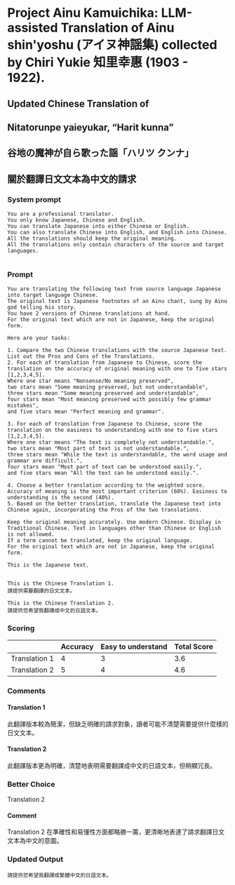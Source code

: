 # Project Ainu Kamuichika: LLM-assisted Translation of Ainu shin'yoshu (アイヌ神謡集) collected by Chiri Yukie 知里幸惠 (1903 - 1922).

## Updated Chinese Translation of

## Nitatorunpe yaieyukar, “Harit kunna” 
## 谷地の魔神が自ら歌った謡「ハリツ クンナ」
## 關於翻譯日文文本為中文的請求

### System prompt
```
You are a professional translator. 
You only know Japanese, Chinese and English. 
You can translate Japanese into either Chinese or English. 
You can also translate Chinese into English, and English into Chinese.
All the translations should keep the original meaning.
All the translations only contain characters of the source and target languages.


```

### Prompt
```
You are translating the following text from source language Japanese into target language Chinese. 
The original text is Japanese footnotes of an Ainu chant, sung by Ainu god telling his story. 
You have 2 versions of Chinese translations at hand.
For the original text which are not in Japanese, keep the original form. 

Here are your tasks:

1. Compare the two Chinese translations with the source Japanese text. List out the Pros and Cons of the Translations.
2. For each of translation from Japanese to Chinese, score the translation on the accuracy of original meaning with one to five stars [1,2,3,4,5].
Where one star means "Nonsense/No meaning preserved",
two stars mean "Some meaning preserved, but not understandable",
three stars mean "Some meaning preserved and understandable",
four stars mean "Most meaning preserved with possibly few grammar mistakes",
and five stars mean "Perfect meaning and grammar".

3. For each of translation from Japanese to Chinese, score the translation on the easiness to understanding with one to five stars [1,2,3,4,5].
Where one star means "The text is completely not understandable.",
two stars mean "Most part of text is not understandable.",
three stars mean "While the text is understandable, the word usage and grammar are difficult.",
four stars mean "Most part of text can be understood easily.",
and five stars mean "All the text can be understood easily.".

4. Choose a better translation according to the weighted score. Accuracy of meaning is the most important criterion (60%). Easiness to understanding is the second (40%).
5. Based on the better translation, translate the Japanese text into Chinese again, incorporating the Pros of the two translations.

Keep the original meaning accurately. Use modern Chinese. Display in Traditional Chinese. Text in languages other than Chinese or English is not allowed.
If a term cannot be translated, keep the original language.
For the original text which are not in Japanese, keep the original form. 

This is the Japanese text.


This is the Chinese Translation 1.
請提供需要翻譯的日文文本。

This is the Chinese Translation 2.
請提供您希望我翻譯成中文的日語文本。

```
### Scoring

|               | Accuracy | Easy to understand |  Total Score |
| ------------- | -------- | ------------------ | ------------ | 
| Translation 1 | 4 | 3 |  3.6 |
| Translation 2 | 5 | 4 |  4.6 |

### Comments
#### Translation 1
此翻譯版本較為簡潔，但缺乏明確的請求對象，讀者可能不清楚需要提供什麼樣的日文文本。

#### Translation 2
此翻譯版本更為明確，清楚地表明需要翻譯成中文的日語文本，但稍顯冗長。

### Better Choice
Translation 2
#### Comment
Translation 2 在準確性和易懂性方面都略勝一籌，更清晰地表達了請求翻譯日文文本為中文的意圖。

### Updated Output
```
請提供您希望我翻譯成繁體中文的日語文本。
```

